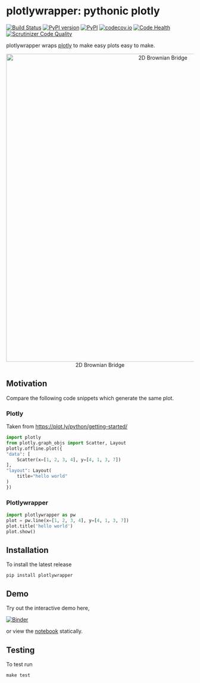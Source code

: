 # plotlywrapper: pythonic plotly

[![Build Status](https://travis-ci.org/jwkvam/plotlywrapper.svg?branch=master)](https://travis-ci.org/jwkvam/plotlywrapper)
[![PyPI version](https://badge.fury.io/py/plotlywrapper.svg)](https://badge.fury.io/py/plotlywrapper)
[![PyPI](https://img.shields.io/pypi/dm/plotlywrapper.svg)](https://badge.fury.io/py/plotlywrapper)
[![codecov.io](https://codecov.io/github/jwkvam/plotlywrapper/coverage.svg?branch=master)](https://codecov.io/github/jwkvam/plotlywrapper?branch=master)
[![Code Health](https://landscape.io/github/jwkvam/plotlywrapper/master/landscape.svg?style=flat)](https://landscape.io/github/jwkvam/plotlywrapper/master)
[![Scrutinizer Code Quality](https://scrutinizer-ci.com/g/jwkvam/plotlywrapper/badges/quality-score.png?b=master)](https://scrutinizer-ci.com/g/jwkvam/plotlywrapper/?branch=master)

plotlywrapper wraps [plotly](https://plot.ly/python/) to make easy plots easy to make.

<p align="center">
<img width="826" alt="2D Brownian Bridge" src="https://cloud.githubusercontent.com/assets/86304/17239866/2c4c30b2-551c-11e6-9bb8-7ed467ebdacb.png">
<br>
2D Brownian Bridge
</p>

## Motivation

Compare the following code snippets which generate the same plot.

### Plotly

Taken from https://plot.ly/python/getting-started/

``` python
import plotly
from plotly.graph_objs import Scatter, Layout
plotly.offline.plot({
"data": [
    Scatter(x=[1, 2, 3, 4], y=[4, 1, 3, 7])
],
"layout": Layout(
    title="hello world"
)
})
```

### Plotlywrapper
``` python
import plotlywrapper as pw
plot = pw.line(x=[1, 2, 3, 4], y=[4, 1, 3, 7])
plot.title('hello world')
plot.show()
```

## Installation

To install the latest release

```
pip install plotlywrapper
```

## Demo

Try out the interactive demo here,

[![Binder](http://mybinder.org/badge.svg)](http://mybinder.org/repo/jwkvam/plotlywrapper)

or view the [notebook](http://nbviewer.jupyter.org/github/jwkvam/plotlywrapper/blob/master/index.ipynb) statically.

## Testing

To test run

```
make test
```

